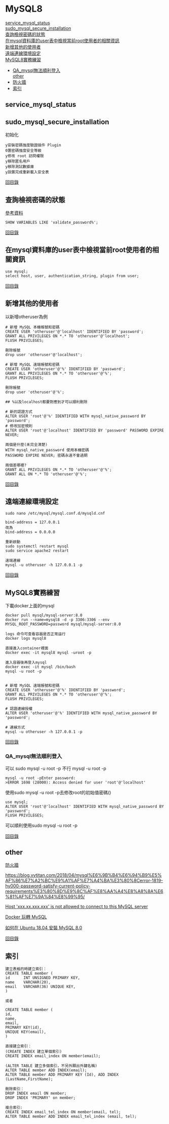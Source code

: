 # MySQL8

[service_mysql_status](#service_mysql_status)<br>
[sudo_mysql_secure_installation](#sudo_mysql_secure_installation)<br>
[查詢檢視密碼的狀態](#查詢檢視密碼的狀態)<br>
[在mysql資料庫的user表中檢視當前root使用者的相關資訊](#在mysql資料庫的user表中檢視當前root使用者的相關資訊)<br>
[新增其他的使用者](#新增其他的使用者)<br>
[遠端連線環境設定](#遠端連線環境設定)<br>
[MySQL8實務練習](#MySQL8實務練習)<br>
* [QA_mysql無法順利登入](###QA_mysql無法順利登入)<br>
[other](#other)<br>
* [防火牆](#防火牆)<br>
* [索引](#索引)<br>


## service_mysql_status

## sudo_mysql_secure_installation
初始化
~~~
y安裝密碼強度驗證插件 Plugin
0置密碼強度安全等級
y修改 root 訪問權限
y移除匿名用戶
y移除測試數據庫
y設置完成重新載入安全表
~~~
[回目錄](#MySQL8)

## 查詢檢視密碼的狀態
[參考資料](https://www.opencli.com/mysql/fix-mysql-error-1819)
~~~
SHOW VARIABLES LIKE 'validate_password%';
~~~
[回目錄](#MySQL8)

## 在mysql資料庫的user表中檢視當前root使用者的相關資訊
~~~
use mysql;
select host, user, authentication_string, plugin from user; 
~~~
[回目錄](#MySQL8)

## 新增其他的使用者
以新增otheruser為例
~~~
# 新增 MySQL 本機帳號和密碼
CREATE USER 'otheruser'@'localhost' IDENTIFIED BY 'password';
GRANT ALL PRIVILEGES ON *.* TO 'otheruser'@'localhost';
FLUSH PRIVILEGES;

刪除帳號
drop user 'otheruser'@'localhost'; 

# 新增 MySQL 遠端帳號和密碼
CREATE USER 'otheruser'@'%' IDENTIFIED BY 'password';
GRANT ALL PRIVILEGES ON *.* TO 'otheruser'@'%';
FLUSH PRIVILEGES;

刪除帳號
drop user 'otheruser'@'%'; 

## %以及localhost都要對應到才可以順利刪除

# 新的認證方式
ALTER USER 'root'@'%' IDENTIFIED WITH mysql_native_password BY 'password'; 
# 修改加密規則
ALTER USER 'root'@'localhost' IDENTIFIED BY 'password' PASSWORD EXPIRE NEVER; 

兩個是什麼(未完全清楚)
WITH mysql_native_password 使用本機密碼
PASSWORD EXPIRE NEVER; 密碼永遠不會過期

兩個差哪裡?
GRANT ALL PRIVILEGES ON *.* TO 'otheruser'@'%';
GRANT ALL ON *.* TO 'otheruser'@'%';
~~~
[回目錄](#MySQL8)

## 遠端連線環境設定
~~~
sudo nano /etc/mysql/mysql.conf.d/mysqld.cnf 

bind-address = 127.0.0.1
改為
bind-address = 0.0.0.0 

重新啟動
sudo systemctl restart mysql
sudo service apache2 restart

遠端連線
mysql -u otheruser -h 127.0.0.1 -p
~~~
[回目錄](#MySQL8)

## MySQL8實務練習
下載docker上面的mysql
~~~
docker pull mysql/mysql-server:8.0
docker run --name=mysql8 -d -p 3306:3306 --env MYSQL_ROOT_PASSWORD=password mysql/mysql-server:8.0

logs 命令可查看容器是否正常运行
docker logs mysql8

直接進入container裡面
docker exec -it mysql8 mysql -uroot -p

進入容器後再登入mysql
docker exec -it mysql /bin/bash 
mysql -u root -p


# 新增 MySQL 遠端帳號和密碼
CREATE USER 'otheruser'@'%' IDENTIFIED BY 'password';
GRANT ALL PRIVILEGES ON *.* TO 'otheruser'@'%';
FLUSH PRIVILEGES;

# 認證連線授權
ALTER USER 'otheruser'@'%' IDENTIFIED WITH mysql_native_password BY 'password';

# 連線方式
mysql -u otheruser -h 127.0.0.1 -p
~~~
[回目錄](#MySQL8)

### QA_mysql無法順利登入
可以 sudo mysql -u root -p
不行 mysql -u root -p
~~~
mysql -u root -pEnter password: 
>ERROR 1698 (28000): Access denied for user 'root'@'localhost'
~~~

使用sudo mysql -u root -p去修改root的初始值密碼()
~~~
use mysql;
ALTER USER 'root'@'localhost' IDENTIFIED WITH mysql_native_password BY 'password';
FLUSH PRIVILEGES;
~~~
可以順利使用sudo mysql -u root -p

[回目錄](#MySQL8)

## other
[防火牆](https://www.jishuwen.com/d/pmp7/zh-tw)

https://blog.vvtitan.com/2018/04/mysql%E6%9B%B4%E6%94%B9%E5%AF%86%E7%A2%BC%E9%A1%AF%E7%A4%BA%E3%80%8Cerror-1819-hy000-password-satisfy-current-policy-requirements%E3%80%8D%E9%8C%AF%E8%AA%A4%E8%A8%8A%E6%81%AF%E7%9A%84%E8%99%95/

[Host 'xxx.xx.xxx.xxx' is not allowed to connect to this MySQL server](https://stackoverflow.com/questions/1559955/host-xxx-xx-xxx-xxx-is-not-allowed-to-connect-to-this-mysql-server)

[Docker 玩轉 MySQL](https://myapollo.com.tw/zh-tw/docker-mysql/)

[如何在 Ubuntu 18.04 安裝 MySQL 8.0](https://leadingtides.com/article/%E6%95%99%E5%AD%B8-%E5%A6%82%E4%BD%95%E5%9C%A8-Ubuntu-18.04-%E5%AE%89%E8%A3%9D-MySQL-8.0)

[回目錄](#MySQL8)


## 索引
~~~
建立表格的時建立索引：
CREATE TABLE member (
id      INT UNSIGNED PRIMARY KEY,
name    VARCHAR(20),
email   VARCHAR(36) UNIQUE KEY,
)

或者

CREATE TABLE member (
id,
name,
email,
PRIMARY KEY(id),
UNIQUE KEY(email),
)

直接建立索引：
(CREATE INDEX 建立單個索引)
CREATE INDEX email_index ON member(email);

(ALTER TABLE 建立多個索引，不另外顯出外鍵名稱)
ALTER TABLE member ADD INDEX(email);
ALTER TABLE member ADD PRIMARY KEY (Id), ADD INDEX (LastName,FirstName);

刪除索引：
DROP INDEX email ON member;
DROP INDEX 'PRIMARY' on member;

複合索引:
CREATE INDEX email_tel_index ON member(email, tel);
ALTER TABLE member ADD INDEX email_tel_index (email, tel);
~~~